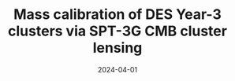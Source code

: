 ---
title: "Mass calibration of DES Year-3 clusters via SPT-3G CMB cluster lensing"
collection: "publications"
category: "co_papers"
permalink: /publications/2024arXiv240402153A
link: https://ui.adsabs.harvard.edu/abs/2024arXiv240402153A/abstract
date: 2024-04-01
venue: "arXiv e-prints"
citation: "Ansarinejad, B., Raghunathan, S., Abbott, T. M. C., et al. (2024), arXiv e-prints, arXiv:2404.02153."
---